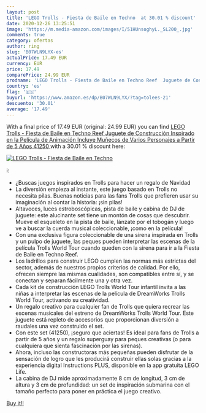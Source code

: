 ```yaml
---
layout: post
title: 'LEGO Trolls - Fiesta de Baile en Techno  at 30.01 % discount'
date: 2020-12-26 13:25:51
image: 'https://m.media-amazon.com/images/I/51HUnsoghyL._SL200_.jpg'
comments: true
category: ofertas
author: ring
slug: 'B07WLN9LYX-es'
actualPrice: 17.49 EUR
currency: EUR
price: 17.49
comparePrice: 24.99 EUR
prodname: 'LEGO Trolls - Fiesta de Baile en Techno Reef  Juguete de Construcción Inspirado en la Película de Animación  Incluye Muñecos de Varios Personajes  a Partir de 5 Años  41250 '
country: 'es'
flag: '🇪🇸'
buyurl: 'https://www.amazon.es/dp/B07WLN9LYX/?tag=tolees-21'
descuento: '30.01'
average: '17.49'
---
```


With a final price of 17.49 EUR (original: 24.99 EUR) you can find [LEGO Trolls - Fiesta de Baile en Techno Reef  Juguete de Construcción Inspirado en la Película de Animación  Incluye Muñecos de Varios Personajes  a Partir de 5 Años  41250 ](https://www.amazon.es/dp/B07WLN9LYX/?tag=tolees-21) with a  30.01 % discount here:

[![LEGO Trolls - Fiesta de Baile en Techno ](https://m.media-amazon.com/images/I/51HUnsoghyL._SL200_.jpg)](https://www.amazon.es/dp/B07WLN9LYX/?tag=tolees-21)

ℹ️:

- ¿Buscas juegos inspirados en Trolls para hacer un regalo de Navidad
- La diversión empieza al instante, este juego basado en Trolls no necesita pilas. Buenas noticias para las fans Trolls que prefieren usar su imaginación al contar la historia: ¡sin pilas!
- Altavoces, luces estroboscópicas, pista de baile y cabina de DJ de juguete: este alucinante set tiene un montón de cosas que descubrir. Mueve el esqueleto en la pista de baile, lánzate por el tobogán y luego ve a buscar la cuerda musical coleccionable, ¡como en la película!
- Con una exclusiva figura coleccionable de una sirena inspirada en Trolls y un pulpo de juguete, las peques pueden interpretar las escenas de la película Trolls World Tour cuando queden con la sirena para ir a la Fiesta de Baile en Techno Reef.
- Los ladrillos para construir LEGO cumplen las normas más estrictas del sector, además de nuestros propios criterios de calidad. Por ello, ofrecen siempre las mismas cualidades, son compatibles entre sí, y se conectan y separan fácilmente una y otra vez.
- Cada kit de construcción LEGO Trolls World Tour infantil invita a las niñas a interpretar las escenas de la película de DreamWorks Trolls World Tour, activando su creatividad.
- Un regalo creativo para cualquier fan de Trolls que quiera recrear las escenas musicales del estreno de DreamWorks Trolls World Tour. Este juguete está repleto de accesorios que proporcionan diversión a raudales una vez construido el set.
- Con este set (41250), ¡seguro que aciertas! Es ideal para fans de Trolls a partir de 5 años y un regalo superguay para peques creativas (o para cualquiera que sienta fascinación por las sirenas).
- Ahora, incluso las constructoras más pequeñas pueden disfrutar de la sensación de logro que les producirá construir ellas solas gracias a la experiencia digital Instructions PLUS, disponible en la app gratuita LEGO Life.
- La cabina de DJ mide aproximadamente 8 cm de longitud, 3 cm de altura y 3 cm de profundidad: un set de inspiración submarina con el tamaño perfecto para poner en práctica el juego creativo.

[Buy it!!](https://www.amazon.es/dp/B07WLN9LYX/?tag=tolees-21)
